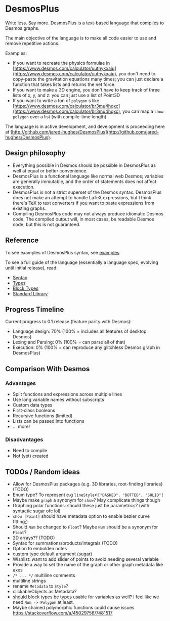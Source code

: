 # DesmosPlus

Write less. Say more. DesmosPlus is a text-based language that compiles to Desmos graphs.

The main objective of the language is to make all code easier to use and remove repetitive actions.

Examples:
- If you want to recreate the physics formulae in [https://www.desmos.com/calculator/uutnykxaiu](https://www.desmos.com/calculator/uutnykxaiu), you don't need to copy-paste the gravitation equations many times; you can just declare a function that takes lists and returns the net force.
- If you want to make a 3D engine, you don't have to keep track of three lists of x, y, and z: you can just use a list of Point3D
- If you want to write a ton of `polygon` s like [https://www.desmos.com/calculator/br3mu4hqxc](https://www.desmos.com/calculator/br3mu4hqxc), you can map a `show polygon` over a list (with compile-time length)

The language is in active development, and development is proceeding here at [http://github.com/jared-hughes/DesmosPlus](http://github.com/jared-hughes/DesmosPlus).

## Design philosophy

- Everything possible in Desmos should be possible in DesmosPlus as well at equal or better convenience.
- DesmosPlus is a functional language like normal web Desmos; variables are generally immutable, and the order of statements does not affect execution.
- DesmosPlus is not a strict superset of the Desmos syntax. DesmosPlus does not make an attempt to handle LaTeX expressions, but I think there's TeX to text converters if you want to paste expressions from existing graphs.
- Compiling DesmosPlus code may not always produce idiomatic Desmos code. The compiled output will, in most cases, be readable Desmos code, but this is not guaranteed.

## Reference

To see examples of DesmosPlus syntax, see [examples](docs/examples.md)

To see a full guide of the language (essentially a language spec, evolving until initial release), read:

  - [Syntax](docs/syntax.md)
  - [Types](docs/types.md)
  - [Block Types](docs/block_types.md)
  - [Standard Library](docs/standard_library.md)

## Progress Timeline

Current progress to 0.1 release (feature parity with Desmos):

- Language design: 70% (100% = includes all features of desktop Desmos)
- Lexing and Parsing: 0% (100% = can parse all of that)
- Execution: 0% (100% = can reproduce any glitchless Desmos graph in DesmosPlus)

## Comparison With Desmos

### Advantages

- Split functions and expressions across multiple lines
- Use long variable names without subscripts
- Custom data types
- First-class booleans
- Recursive functions (limited)
- Lists can be passed into functions
- ... more!

### Disadvantages

- Need to compile
- Not (yet) created

## TODOs / Random ideas

- Allow for DesmosPlus packages (e.g. 3D libraries, root-finding libraries) (TODO)
- Enum type? To represent e.g `lineStyle`∊`["DASHED", "DOTTED", "SOLID"]`
- Maybe make `graph` a synonym for `show`? May complicate things though
- Graphing polar functions: should these just be parametrics? (with syntactic sugar ofc lol)
- `show [Point]` should have metadata option to enable bezier curve fitting;)
- Should `Num` be changed to `Float`? Maybe `Num` should be a synonym for `Float`?
- 2D arrays?? (TODO)
- Syntax for summations/products/integrals (TODO)
- Option to embolden notes
- custom type default argument (sugar)
- Wishlist: want to add slider of points to avoid needing several variable
- Provide a way to set the name of the graph or other graph metadata like axes
- `/* ... */` multiline comments
- multiline strings
- rename `Metadata` to `Style`?
- clickableObjects as Metadata?
- should block types be types usable for variables as well? I feel like we need `Num -> Polygon` at least.
- Maybe chained polymorphic functions could cause issues https://stackoverflow.com/a/45029756/7481517
